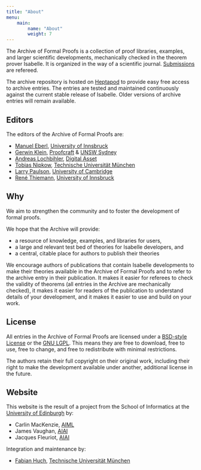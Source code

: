 ```yaml
---
title: "About"
menu:
    main:
        name: "About"
        weight: 7
---
```


The Archive of Formal Proofs is a collection of proof libraries, examples, and larger scientific developments,
mechanically checked in the theorem prover Isabelle.
It is organized in the way of a scientific journal.
[Submissions](/submission) are refereed.

The archive repository is hosted on [Heptapod](https://foss.heptapod.net/isa-afp/) to provide easy free access to archive entries.
The entries are tested and maintained continuously against the current stable release of Isabelle.
Older versions of archive entries will remain available.

## Editors

The editors of the Archive of Formal Proofs are:

* [Manuel Eberl](http://pruvisto.org/), [University of Innsbruck](https://www.uibk.ac.at/)
* [Gerwin Klein](https://www.cse.unsw.edu.au/~kleing/), [Proofcraft](https://proofcraft.systems) & [UNSW Sydney](https://www.unsw.edu.au/)
* [Andreas Lochbihler](http://www.andreas-lochbihler.de),
    [Digital Asset](https://www.digitalasset.com)
* [Tobias Nipkow](https://www.in.tum.de/~nipkow/), [Technische Universität München](https://www.tum.de/)
* [Larry Paulson](https://www.cl.cam.ac.uk/users/lcp/), [University of Cambridge](https://www.cam.ac.uk/)
* [René Thiemann](http://cl-informatik.uibk.ac.at/users/thiemann/), [University of Innsbruck](https://www.uibk.ac.at/)

## Why

We aim to strengthen the community and to foster the development of formal proofs.

We hope that the Archive will provide:

* a resource of knowledge, examples, and libraries for users,
* a large and relevant test bed of theories for Isabelle developers, and
* a central, citable place for authors to publish their theories

We encourage authors of publications that contain Isabelle developments to make their theories available in the Archive of Formal Proofs and to refer to the archive entry in their publication. It makes it easier for referees to check the validity of theorems (all entries in the Archive are mechanically checked), it makes it easier for readers of the publication to understand details of your development, and it makes it easier to use and build on your work.

## License

All entries in the Archive of Formal Proofs are licensed under a [BSD-style License](https://isa-afp.org/LICENSE) or the [GNU LGPL](https://www.gnu.org/copyleft/lesser.html). This means they are free to download, free to use, free to change, and free to redistribute with minimal restrictions.

The authors retain their full copyright on their original work, including their right to make the development available under another, additional license in the future.

## Website

This website is the result of a project from the School of Informatics at the [University of Edinburgh](https://www.ed.ac.uk) by:

* Carlin MacKenzie, [AIML](https://aiml.inf.ed.ac.uk)
* James Vaughan, [AIAI](https://web.inf.ed.ac.uk/aiai/)
* Jacques Fleuriot, [AIAI](https://web.inf.ed.ac.uk/aiai/)

Integration and maintenance by:

* [Fabian Huch](https://www21.in.tum.de/team/huch), [Technische Universität München](https://www.tum.de/)
